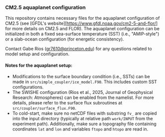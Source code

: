 ### CM2.5 aquaplanet configuration

This repository contains necessary files for the aquaplanet configuration of CM2.5 (see [GFDL's website][https://www.gfdl.noaa.gov/cm2-5-and-flor/] for more details on CM2.5 and FLOR). The aquaplanet configuration can be initialized in both a fixed sea-surface temperature (SST) (i.e., "AMIP-style") or a slab-ocean configuration (for energetic consistency).

Contact Gabe Rios (gr7610@princeton.edu) for any questions related to model setup and configuration.

#### Notes for the aquaplanet setup:
- Modifications to the surface boundary condition (i.e., SSTs) can be made in `src/simple_coupler/ice_model.F90`. This includes custom SST configurations.
- The SWISHE configuration (Rios et al., 2025, Journal of Geophysical Research: Atmospheres) can be enabled from the namelist. For more details, please refer to the surface flux subroutines at `src/coupler/surface_flux.F90`.
- To cold-start, make sure no netCDF files with substring `fv_` are copied into the input directory (typically at relative path `work/INPUT` from the experiment path). Additionally, make sure a topography file containing coordinates `lat` and `lon` and variables `ftopo` and `htopo` are read in. 

